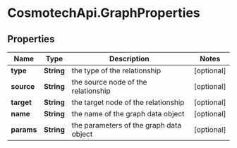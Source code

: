 # CosmotechApi.GraphProperties

## Properties

Name | Type | Description | Notes
------------ | ------------- | ------------- | -------------
**type** | **String** | the type of the relationship | [optional] 
**source** | **String** | the source node of the relationship | [optional] 
**target** | **String** | the target node of the relationship | [optional] 
**name** | **String** | the name of the graph data object | [optional] 
**params** | **String** | the parameters of the graph data object | [optional] 


